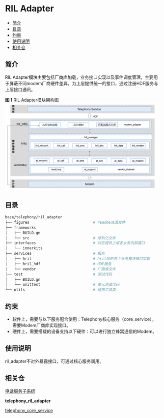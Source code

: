 # RIL Adapter<a name="ZH-CN_TOPIC_0000001106353742"></a>

-   [简介](#section117mcpsimp)
-   [目录](#section122mcpsimp)
-   [约束](#section126mcpsimp)
-   [使用说明](#section264mcpsimp)
-   [相关仓](#section279mcpsimp)

## 简介<a name="section117mcpsimp"></a>

RIL Adapter模块主要包括厂商库加载，业务接口实现以及事件调度管理。主要用于屏蔽不同modem厂商硬件差异，为上层提供统一的接口，通过注册HDF服务与上层接口通讯。

**图 1**  RIL Adapter模块架构图<a name="fig1675210296494"></a>
![](figures/zh-cn_architecture-of-the-ril-adapter-module.png "RIL-Adapter模块架构图")

## 目录<a name="section122mcpsimp"></a>
```sh
base/telephony/ril_adapter
├── figures                             # readme资源文件
├── frameworks
│   ├── BUILD.gn
│   └── src                             # 序列化文件
├── interfaces                          # 对应提供上层各业务内部接口
│   └── innerkits
├── services                            # 服务
│   ├── hril                            # hril层的各个业务模块接口实现
│   ├── hril_hdf                        # HDF服务
│   └── vendor                          # 厂商库文件
│── test                                # 测试代码
│   ├── BUILD.gn
│   └── unittest                        # 单元测试代码
└── utils                               # 通用工具类
```

## 约束<a name="section126mcpsimp"></a>

-   软件上，需要与以下服务配合使用：Telephony核心服务（core\_service），需要Modem厂商库实现接口。
-   硬件上，需要搭载的设备支持以下硬件：可以进行独立蜂窝通信的Modem。

## 使用说明<a name="section264mcpsimp"></a>

ril\_adapter不对外暴露接口，可通过核心服务调用。

## 相关仓<a name="section279mcpsimp"></a>

[电话服务子系统](https://gitee.com/openharmony/docs/blob/master/zh-cn/readme/%E7%94%B5%E8%AF%9D%E6%9C%8D%E5%8A%A1%E5%AD%90%E7%B3%BB%E7%BB%9F.md)

**telephony_ril_adapter**

[telephony_core_service](https://gitee.com/openharmony/telephony_core_service/blob/master/README_zh.md)

